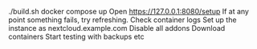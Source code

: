 ./build.sh
docker compose up
Open https://127.0.0.1:8080/setup
If at any point something fails, try refreshing. Check container logs
Set up the instance as nextcloud.example.com
Disable all addons
Download containers
Start testing with backups etc